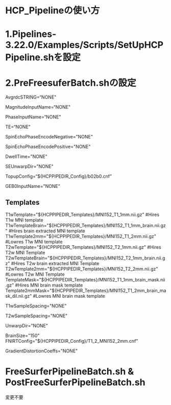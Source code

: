 HCP_Pipelineの使い方
===
# 1.Pipelines-3.22.0/Examples/Scripts/SetUpHCPPipeline.shを設定


# 2.PreFreesuferBatch.shの設定

AvgrdcSTRING=“NONE"

MagnitudeInputName=“NONE"

PhaseInputName=“NONE"

TE=“NONE"

SpinEchoPhaseEncodeNegative="NONE"

SpinEchoPhaseEncodePositive="NONE"

DwellTime="NONE"

SEUnwarpDir="NONE"

TopupConfig=“${HCPPIPEDIR_Config}/b02b0.cnf” 

GEB0InputName="NONE"

## Templates
T1wTemplate="${HCPPIPEDIR_Templates}/MNI152_T1_1mm.nii.gz" #Hires T1w MNI template
T1wTemplateBrain="${HCPPIPEDIR_Templates}/MNI152_T1_1mm_brain.nii.gz" #Hires brain extracted MNI template
T1wTemplate2mm="${HCPPIPEDIR_Templates}/MNI152_T1_2mm.nii.gz" #Lowres T1w MNI template
T2wTemplate="${HCPPIPEDIR_Templates}/MNI152_T2_1mm.nii.gz" #Hires T2w MNI Template
T2wTemplateBrain="${HCPPIPEDIR_Templates}/MNI152_T2_1mm_brain.nii.gz" #Hires T2w brain extracted MNI Template
T2wTemplate2mm="${HCPPIPEDIR_Templates}/MNI152_T2_2mm.nii.gz" #Lowres T2w MNI Template
TemplateMask="${HCPPIPEDIR_Templates}/MNI152_T1_1mm_brain_mask.nii.gz" #Hires MNI brain mask template
Template2mmMask="${HCPPIPEDIR_Templates}/MNI152_T1_2mm_brain_mask_dil.nii.gz" #Lowres MNI brain mask template

T1wSampleSpacing="NONE"

T2wSampleSpacing="NONE"

UnwarpDir="NONE"

BrainSize="150"
FNIRTConfig="${HCPPIPEDIR_Config}/T1_2_MNI152_2mm.cnf"

GradientDistortionCoeffs="NONE"

# FreeSurferPipelineBatch.sh & PostFreeSurferPipelineBatch.sh
変更不要

